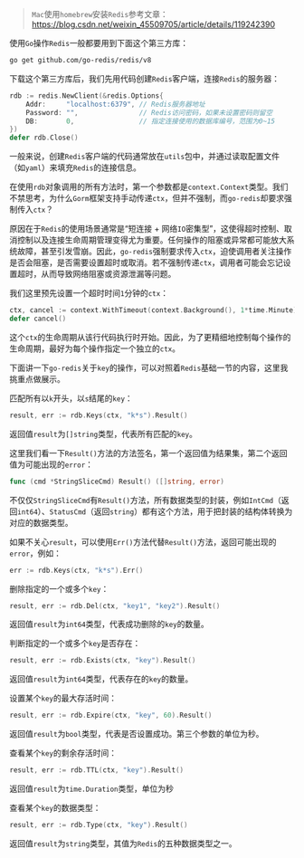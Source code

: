 > `Mac`使用`homebrew`安装`Redis`参考文章：https://blog.csdn.net/weixin_45509705/article/details/119242390

使用`Go`操作`Redis`一般都要用到下面这个第三方库：

```sh
go get github.com/go-redis/redis/v8
```

下载这个第三方库后，我们先用代码创建`Redis`客户端，连接`Redis`的服务器：

```go
rdb := redis.NewClient(&redis.Options{
    Addr:     "localhost:6379", // Redis服务器地址
    Password: "",               // Redis访问密码，如果未设置密码则留空
    DB:       0,                // 指定连接使用的数据库编号，范围为0~15
})
defer rdb.Close()
```

一般来说，创建`Redis`客户端的代码通常放在`utils`包中，并通过读取配置文件（如`yaml`）来填充`Redis`的连接信息。

在使用`rdb`对象调用的所有方法时，第一个参数都是`context.Context`类型。我们不禁思考，为什么`Gorm`框架支持手动传递`ctx`，但并不强制，而`go-redis`却要求强制传入`ctx`？

原因在于`Redis`的使用场景通常是“短连接 + 网络`IO`密集型”，这使得超时控制、取消控制以及连接生命周期管理变得尤为重要。任何操作的阻塞或异常都可能放大系统故障，甚至引发雪崩。因此，`go-redis`强制要求传入`ctx`，迫使调用者关注操作是否会阻塞，是否需要设置超时或取消。若不强制传递`ctx`，调用者可能会忘记设置超时，从而导致网络阻塞或资源泄漏等问题。

我们这里预先设置一个超时时间`1`分钟的`ctx`：

```go
ctx, cancel := context.WithTimeout(context.Background(), 1*time.Minute)
defer cancel()
```

这个`ctx`的生命周期从该行代码执行时开始。因此，为了更精细地控制每个操作的生命周期，最好为每个操作指定一个独立的`ctx`。

下面讲一下`go-redis`关于`key`的操作，可以对照着`Redis`基础一节的内容，这里我挑重点做展示。

匹配所有以`k`开头，以`s`结尾的`key`：

```go
result, err := rdb.Keys(ctx, "k*s").Result()
```

返回值`result`为`[]string`类型，代表所有匹配的`key`。

这里我们看一下`Result()`方法的方法签名，第一个返回值为结果集，第二个返回值为可能出现的`error`：

```go
func (cmd *StringSliceCmd) Result() ([]string, error)
```

不仅仅`StringSliceCmd`有`Result()`方法，所有数据类型的封装，例如`IntCmd`（返回`int64`）、`StatusCmd`（返回`string`）都有这个方法，用于把封装的结构体转换为对应的数据类型。

如果不关心`result`，可以使用`Err()`方法代替`Result()`方法，返回可能出现的`error`，例如：

```go
err := rdb.Keys(ctx, "k*s").Err()
```

删除指定的一个或多个`key`：

```go
result, err := rdb.Del(ctx, "key1", "key2").Result()
```

返回值`result`为`int64`类型，代表成功删除的`key`的数量。

判断指定的一个或多个`key`是否存在：

```go
result, err := rdb.Exists(ctx, "key").Result()
```

返回值`result`为`int64`类型，代表存在的`key`的数量。

设置某个`key`的最大存活时间：

```go
result, err := rdb.Expire(ctx, "key", 60).Result()
```

返回值`result`为`bool`类型，代表是否设置成功。第三个参数的单位为秒。

查看某个`key`的剩余存活时间：

```go
result, err := rdb.TTL(ctx, "key").Result()
```

返回值`result`为`time.Duration`类型，单位为秒

查看某个`key`的数据类型：

```go
result, err := rdb.Type(ctx, "key").Result()
```

返回值`result`为`string`类型，其值为`Redis`的五种数据类型之一。
